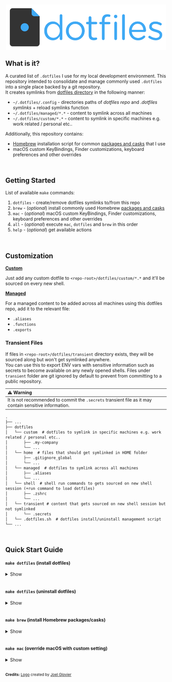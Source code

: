 <h3 align="center" id="dotfiles-logo">
  <img src="docs/assets/logos/dotfiles-logo-orig.png" width=500 align="middle"/>
</h3>


## What is it?

A curated list of `.dotfiles` I use for my local development environment. This repository intended to consolidate and manage commonly used `.dotfiles` into a single place backed by a git repository.<br/>
It creates symlinks from [dotfiles directory](dotfiles) in the following manner:

- `~/.dotfiles/.config` - directories paths of *dotfiles repo* and *.dotfiles symlinks* + reload symlinks function
- `~/.dotfiles/managed/*.*` - content to symlink across all machines
- `~/.dotfiles/custom/*.*` - content to symlink in specific machines e.g. work related / personal etc..

Additionally, this repository contains:
- [Homebrew](https://github.com/Homebrew/brew) installation script for common [packages and casks](brew) that I use
- macOS custom KeyBindings, Finder customizations, keyboard preferences and other overrides

<br>

## Getting Started

List of available `make` commands:

1. `dotfiles`   - create/remove dotfiles symlinks to/from this repo
1. `brew` - (*optional*) install commonly used Homebrew [packages and casks](brew)
1. `mac`  - (*optional*) macOS custom KeyBindings, Finder customizations, keyboard preferences and other overrides
1. `all` - (*optional*) execute `mac`, `dotfiles` and `brew` in this order
1. `help` - (*optional*) get available actions

<br>

## Customization

<u>**Custom**</u>

Just add any custom dotfile to `<repo-root>/dotfiles/custom/*.*` and it'll be sourced on every new shell.

**<u>Managed</u>**

For a managed content to be added across all machines using this dotfiles repo, add it to the relevant file:

- `.aliases`
- `.functions`
- `.exports`

### Transient Files

If files in `<repo-root>/dotfiles/transient` directory exists, they will be sourced along but won't get symlinked anywhere.<br/>
You can use this to export ENV vars with sensitive information such as secrets to become available on any newly opened shells. Files under `transient` folder are git ignored by default to prevent from committing to a public repository.

| :warning: Warning |
| :--------------------------------------- |
| It is not recommended to commit the `.secrets` transient file as it may contain sensitive information. |

    .
    ├── ...
    ├── dotfiles               
    │   └── custom  # dotfiles to symlink in specific machines e.g. work related / personal etc..
    │       ├── .my-company  
    │       └── ...
    │   └── home  # files that should get symlinked in HOME folder
    │       ├── .gitignore_global       
    │       └── ...
    │   └── managed  # dotfiles to symlink across all machines
    │       ├── .aliases
    │       └── ...
    │   └── shell  # shell run commands to gets sourced on new shell session (+run command to load dotfiles)
    │       ├── .zshrc
    │       └── ...
    │   └── transient # content that gets sourced on new shell session but not symlinked
    │       └── .secrets       
    │   └── .dotfiles.sh  # dotfiles install/uninstall management script 
    └── ...

<br>

## Quick Start Guide

####  `make dotfiles` (install dotfiles)

<details><summary>Show</summary>
<img src="docs/assets/gifs/dotfiles-install.gif" alt="dotfiles-install" />
</details>
<br>

#### `make dotfiles` (uninstall dotfiles)

<details><summary>Show</summary>
<img src="docs/assets/gifs/dotfiles-uninstall.gif" alt="dotfiles-uninstall" />
</details>
<br>

#### `make brew` (install Homebrew packages/casks)

<details><summary>Show</summary>
<img src="docs/assets/gifs/brew.gif" alt="brew" />
</details>
<br>

#### `make mac` (override macOS with custom setting)

<details><summary>Show</summary>
<img src="docs/assets/gifs/mac-install.gif" alt="mac" />
</details>
<br>

<sup><b>Credits: </b><a href=https://github.com/jglovier/dotfiles-logo>Logo</a> created by <a href=https://github.com/jglovier>Joel Glovier</a></sup>
